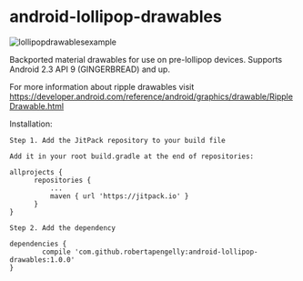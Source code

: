 # android-lollipop-drawables

![lollipopdrawablesexample](https://cloud.githubusercontent.com/assets/5245027/21935050/ce4c0c1e-d9a3-11e6-9506-181e3190cae6.gif)

Backported material drawables for use on pre-lollipop devices. Supports Android 2.3 API 9 (GINGERBREAD) and up.

For more information about ripple drawables visit https://developer.android.com/reference/android/graphics/drawable/RippleDrawable.html

Installation:

    Step 1. Add the JitPack repository to your build file
    
    Add it in your root build.gradle at the end of repositories:
    
    allprojects {
		  repositories {
			  ...
			  maven { url 'https://jitpack.io' }
		  }
	}
    
    Step 2. Add the dependency
    
    dependencies {
	        compile 'com.github.robertapengelly:android-lollipop-drawables:1.0.0'
	}
